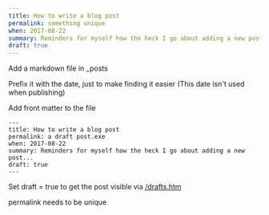 ```yaml
---
title: How to write a blog post
permalink: something unique
when: 2017-08-22
summary: Reminders for myself how the heck I go about adding a new post...
draft: true
---
```


Add a markdown file in _posts

Prefix it with the date, just to make finding it easier (This date isn't used when publishing)

Add front matter to the file

```
---
title: How to write a blog post
permalink: a draft post.exe
when: 2017-08-22
summary: Reminders for myself how the heck I go about adding a new post...
draft: true
---
```

Set draft = true to get the post visible via [/drafts.htm](/drafts.htm)

permalink needs to be unique